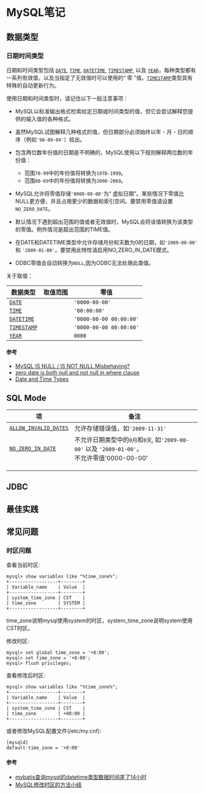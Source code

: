 # MySQL笔记

## 数据类型

### 日期时间类型

日期和时间类型包括 [`DATE`](https://dev.mysql.com/doc/refman/5.7/en/datetime.html), [`TIME`](https://dev.mysql.com/doc/refman/5.7/en/time.html), [`DATETIME`](https://dev.mysql.com/doc/refman/5.7/en/datetime.html), [`TIMESTAMP`](https://dev.mysql.com/doc/refman/5.7/en/datetime.html), 以及 [`YEAR`](https://dev.mysql.com/doc/refman/5.7/en/year.html)，每种类型都有一系列有效值，以及当指定了无效值时可以使用的“ 零 ”值。[`TIMESTAMP`](https://dev.mysql.com/doc/refman/5.7/en/datetime.html)类型具有特殊的自动更新行为。

使用日期和时间类型时，请记住以下一般注意事项：

- MySQL以标准输出格式检索给定日期或时间类型的值，但它会尝试解释您提供的输入值的各种格式。
- 虽然MySQL试图解释几种格式的值，但日期部分必须始终以年 - 月 - 日的顺序（例如`'98-09-04'`）给出。
- 包含两位数年份值的日期是不明确的，MySQL使用以下规则解释两位数的年份值：
  - 范围`70-99`中的年份值将转换为`1970-1999`。
  - 范围`00-69`中的年份值将转换为`2000-2069`。

- MySQL允许将零值存储`'0000-00-00'`为“ 虚拟日期”。某些情况下零值比NULL更方便，并且占用更少的数据和索引空间。要禁用零值请设置`NO_ZERO_DATE`。

- 默认情况下遇到超出范围的值或者无效值时，MySQL会将该值转换为该类型的零值。例外情况是超出范围的TIME值。

- 在DATE和DATETIME类型中允许存储月份和天数为0的日期，如`'2009-00-00'` 和 `'2009-01-00'`。要禁用此特性请启用NO_ZERO_IN_DATE模式。
-  ODBC零值会自动转换为`NULL`,因为ODBC无法处理此类值。

关于取值：

| 数据类型                                                     | 取值范围 | 零值                    |
| ------------------------------------------------------------ | -------- | ----------------------- |
| [`DATE`](https://dev.mysql.com/doc/refman/5.7/en/datetime.html) |          | `'0000-00-00'`          |
| [`TIME`](https://dev.mysql.com/doc/refman/5.7/en/time.html)  |          | `'00:00:00'`            |
| [`DATETIME`](https://dev.mysql.com/doc/refman/5.7/en/datetime.html) |          | `'0000-00-00 00:00:00'` |
| [`TIMESTAMP`](https://dev.mysql.com/doc/refman/5.7/en/datetime.html) |          | `'0000-00-00 00:00:00'` |
| [`YEAR`](https://dev.mysql.com/doc/refman/5.7/en/year.html)  |          | `0000`                  |


#### 参考

- [MySQL IS NULL / IS NOT NULL Misbehaving?](https://dba.stackexchange.com/questions/13175/mysql-is-null-is-not-null-misbehaving)
- [zero date is both null and not null in where clause](https://bugs.mysql.com/bug.php?id=940)
- [Date and Time Types](https://dev.mysql.com/doc/refman/5.6/en/date-and-time-types.html)

## SQL Mode

| 项                                                           | 备注                                                         |
| ------------------------------------------------------------ | ------------------------------------------------------------ |
| [`ALLOW_INVALID_DATES`](https://dev.mysql.com/doc/refman/5.7/en/sql-mode.html#sqlmode_allow_invalid_dates) | 允许存储错误值，如`'2009-11-31'`                             |
| [`NO_ZERO_IN_DATE`](https://dev.mysql.com/doc/refman/5.7/en/sql-mode.html#sqlmode_no_zero_in_date) | 不允许日期类型中的`0月`和`0天`, 如`'2009-00-00'` 以及 `'2009-01-00'`。<br>不允许零值'0000-00-00' |
|                                                              |                                                              |
|                                                              |                                                              |
|                                                              |                                                              |

## JDBC



## 最佳实践



## 常见问题

### 时区问题

查看当前时区:

```
mysql> show variables like "%time_zone%";
+------------------+--------+
| Variable_name    | Value  |
+------------------+--------+
| system_time_zone | CST    |
| time_zone        | SYSTEM |
+------------------+--------+
```

time_zone说明mysql使用system的时区，system_time_zone说明system使用CST时区。

修改时区:

```
mysql> set global time_zone = '+8:00';
mysql> set time_zone = '+8:00';
mysql> flush privileges;
```

查看修改后时区:

```
mysql> show variables like "%time_zone%";
+------------------+--------+
| Variable_name    | Value  |
+------------------+--------+
| system_time_zone | CST    |
| time_zone        | +08:00 |
+------------------+--------+
```

或者修改MySQL配置文件(/etc/my.cnf):

```
[mysqld]
default-time_zone = '+8:00'
```

#### 参考

- [mybatis查询mysql的datetime类型数据时间差了14小时](https://www.jianshu.com/p/ea7ef2d29940)
- [MySQL修改时区的方法小结](https://www.cnblogs.com/mracale/p/6064447.html)






